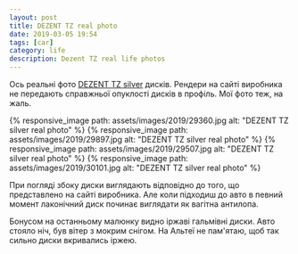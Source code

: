 ```yaml
---
layout: post
title: DEZENT TZ real photo
date: 2019-03-05 19:54 
tags: [car]
category: life
description: Dezent TZ real life photos
---
```


Ось реальні фото 
[DEZENT TZ silver](https://www.dezent-wheels.com/EN/products#!wheel=dezent-tz)
дисків.
Рендери на сайті виробника не передають справжньої опуклості дисків в профіль. Мої фото теж, на жаль.

{% responsive_image path: assets/images/2019/29360.jpg alt: "DEZENT TZ silver real photo" %}
{% responsive_image path: assets/images/2019/29897.jpg alt: "DEZENT TZ silver real photo" %}
{% responsive_image path: assets/images/2019/29507.jpg alt: "DEZENT TZ silver real photo" %}
{% responsive_image path: assets/images/2019/30101.jpg alt: "DEZENT TZ silver real photo" %}

При погляді збоку диски виглядають відповідно до того, що представлено на сайті виробника. 
Але коли підходиш до авто в певний момент лаконічний диск починає виглядати як вагітна антилопа.

Бонусом на останньому малюнку видно іржаві гальмівні диски. Авто стояло ніч, був вітер з мокрим снігом. 
На Альтеї не пам'ятаю, щоб так сильно диски вкривались іржею.
